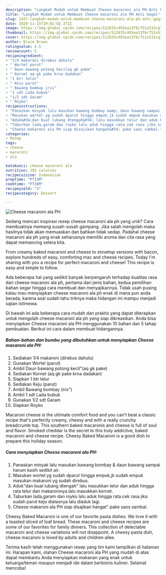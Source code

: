 ```yaml
---
description: "Langkah Mudah untuk Membuat Cheese macaroni ala PH Anti Gagal"
title: "Langkah Mudah untuk Membuat Cheese macaroni ala PH Anti Gagal"
slug: 1427-langkah-mudah-untuk-membuat-cheese-macaroni-ala-ph-anti-gagal
date: 2020-11-15T19:02:02.372Z
image: https://img-global.cpcdn.com/recipes/512635c493ea13f6/751x532cq70/cheese-macaroni-ala-ph-foto-resep-utama.jpg
thumbnail: https://img-global.cpcdn.com/recipes/512635c493ea13f6/751x532cq70/cheese-macaroni-ala-ph-foto-resep-utama.jpg
cover: https://img-global.cpcdn.com/recipes/512635c493ea13f6/751x532cq70/cheese-macaroni-ala-ph-foto-resep-utama.jpg
author: Bruce Brown
ratingvalue: 4.5
reviewcount: 5
recipeingredient:
- "1/4 makaroni direbus dahulu"
- " Wortel parut"
- " Daun bawang potong kecilaq gk pake"
- " Kornet aq gk pake krna dadakan"
- "1 btr telur"
- " Keju parut"
- " Bawang bombay iris"
- "1 sdt Lada bubuk"
- "1/2 sdt Garam"
- " Royko"
recipeinstructions:
- "Panaskan minyak lalu masukan bawang bombay &amp; daun bawang sampai harum kasih sedikit air."
- "Masukan wortel yg sudah dparut hingga empuk,jk sudah empuk masukan makaroni yg sudah direbus."
- "Aduk&#34;dan buat lubang dtengah&#34; lalu masukkan telur dan aduk hingga rata telur dan makaroninya.lalu masukkan kornet."
- "Taburkan lada,garam dan royko lalu aduk hingga rata.cek rasa jika sudah parut keju diatasnya lalu diaduk lagi."
- "Cheese makaroni ala PH siap disajikan hangat&#34; pake saos sambal."
categories:
- Resep
tags:
- cheese
- macaroni
- ala

katakunci: cheese macaroni ala 
nutrition: 292 calories
recipecuisine: Indonesian
preptime: "PT13M"
cooktime: "PT36M"
recipeyield: "3"
recipecategory: Dessert

---
```



![Cheese macaroni ala PH](https://img-global.cpcdn.com/recipes/512635c493ea13f6/751x532cq70/cheese-macaroni-ala-ph-foto-resep-utama.jpg)

Sedang mencari inspirasi resep cheese macaroni ala ph yang unik? Cara membuatnya memang susah-susah gampang. Jika salah mengolah maka hasilnya tidak akan memuaskan dan bahkan tidak sedap. Padahal cheese macaroni ala ph yang enak seharusnya memiliki aroma dan cita rasa yang dapat memancing selera kita.

From creamy baked macaroni and cheese to stovetop versions with bacon, explore hundreds of easy, comforting mac and cheese recipes. Today I&#39;m sharing with you a recipe for perfect macaroni and cheese! This recipe is easy and simple to follow.

Ada beberapa hal yang sedikit banyak berpengaruh terhadap kualitas rasa dari cheese macaroni ala ph, pertama dari jenis bahan, kedua pemilihan bahan segar hingga cara membuat dan menyajikannya. Tidak usah pusing kalau mau menyiapkan cheese macaroni ala ph enak di mana pun anda berada, karena asal sudah tahu triknya maka hidangan ini mampu menjadi sajian istimewa.


Di bawah ini ada beberapa cara mudah dan praktis yang dapat diterapkan untuk mengolah cheese macaroni ala ph yang siap dikreasikan. Anda bisa menyiapkan Cheese macaroni ala PH menggunakan 10 bahan dan 5 tahap pembuatan. Berikut ini cara dalam membuat hidangannya.

<!--inarticleads1-->

##### Bahan-bahan dan bumbu yang dibutuhkan untuk menyiapkan Cheese macaroni ala PH:

1. Sediakan 1/4 makaroni (direbus dahulu)
1. Gunakan  Wortel (parut)
1. Ambil  Daun bawang potong kecil&#34;(aq gk pake)
1. Sediakan  Kornet (aq gk pake krna dadakan)
1. Siapkan 1 btr telur
1. Sediakan  Keju (parut)
1. Ambil  Bawang bombay (iris&#34;)
1. Ambil 1 sdt Lada bubuk
1. Gunakan 1/2 sdt Garam
1. Siapkan  Royko


Macaroni cheese is the ultimate comfort food and you can&#39;t beat a classic recipe that&#39;s perfectly creamy, cheesy and with a really crunchy breadcrumb top. This southern baked macaronis and cheese is full of soul and flavor. Smoked cheddar is the secret to this truly addictive, baked macaroni and cheese recipe. Cheesy Baked Macaroni is a good dish to prepare this holiday season. 

<!--inarticleads2-->

##### Cara menyiapkan Cheese macaroni ala PH:

1. Panaskan minyak lalu masukan bawang bombay &amp; daun bawang sampai harum kasih sedikit air.
1. Masukan wortel yg sudah dparut hingga empuk,jk sudah empuk masukan makaroni yg sudah direbus.
1. Aduk&#34;dan buat lubang dtengah&#34; lalu masukkan telur dan aduk hingga rata telur dan makaroninya.lalu masukkan kornet.
1. Taburkan lada,garam dan royko lalu aduk hingga rata.cek rasa jika sudah parut keju diatasnya lalu diaduk lagi.
1. Cheese makaroni ala PH siap disajikan hangat&#34; pake saos sambal.


Cheesy Baked Macaroni is one of our favorite pasta dishes. We love it with a toasted sliced of loaf bread. These macaroni and cheese recipes are some of our favorites for family dinners. This collection of delectable macaroni and cheese variations will not disappoint. A cheesy pasta dish, cheese macaroni is loved by adults and children alike. 

Terima kasih telah menggunakan resep yang tim kami tampilkan di halaman ini. Harapan kami, olahan Cheese macaroni ala PH yang mudah di atas dapat membantu Anda menyiapkan makanan yang enak untuk keluarga/teman maupun menjadi ide dalam berbisnis kuliner. Selamat mencoba!
